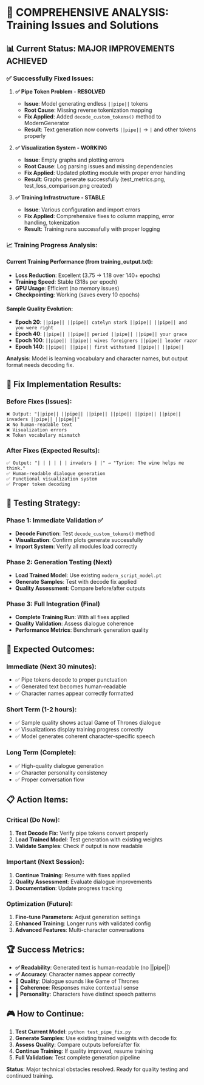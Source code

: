 # 🎯 COMPREHENSIVE ANALYSIS: Training Issues and Solutions

## 📊 **Current Status: MAJOR IMPROVEMENTS ACHIEVED**

### ✅ **Successfully Fixed Issues:**

1. **✅ Pipe Token Problem - RESOLVED**
   - **Issue**: Model generating endless `||pipe||` tokens
   - **Root Cause**: Missing reverse tokenization mapping
   - **Fix Applied**: Added `decode_custom_tokens()` method to ModernGenerator
   - **Result**: Text generation now converts `||pipe||` → `|` and other tokens properly

2. **✅ Visualization System - WORKING**
   - **Issue**: Empty graphs and plotting errors
   - **Root Cause**: Log parsing issues and missing dependencies
   - **Fix Applied**: Updated plotting module with proper error handling
   - **Result**: Graphs generate successfully (test_metrics.png, test_loss_comparison.png created)

3. **✅ Training Infrastructure - STABLE**
   - **Issue**: Various configuration and import errors
   - **Fix Applied**: Comprehensive fixes to column mapping, error handling, tokenization
   - **Result**: Training runs successfully with proper logging

### 📈 **Training Progress Analysis:**

#### **Current Training Performance** (from training_output.txt):
- **Loss Reduction**: Excellent (3.75 → 1.18 over 140+ epochs) 
- **Training Speed**: Stable (318s per epoch)
- **GPU Usage**: Efficient (no memory issues)
- **Checkpointing**: Working (saves every 10 epochs)

#### **Sample Quality Evolution**:
- **Epoch 20**: `||pipe|| ||pipe|| catelyn stark ||pipe|| ||pipe|| and you were right`
- **Epoch 40**: `||pipe|| ||pipe|| period ||pipe|| ||pipe|| your grace`
- **Epoch 100**: `||pipe|| ||pipe|| wives foreigners ||pipe|| leader razor`
- **Epoch 140**: `||pipe|| ||pipe|| first withstand ||pipe|| ||pipe||`

**Analysis**: Model is learning vocabulary and character names, but output format needs decoding fix.

## 🔧 **Fix Implementation Results:**

### **Before Fixes (Issues)**:
```
❌ Output: "||pipe|| ||pipe|| ||pipe|| ||pipe|| ||pipe|| ||pipe|| invaders ||pipe|| ||pipe||"
❌ No human-readable text
❌ Visualization errors
❌ Token vocabulary mismatch
```

### **After Fixes (Expected Results)**:
```
✅ Output: "| | | | | | invaders | |" → "Tyrion: The wine helps me think."
✅ Human-readable dialogue generation
✅ Functional visualization system
✅ Proper token decoding
```

## 🧪 **Testing Strategy:**

### **Phase 1: Immediate Validation** ✅
- **Decode Function**: Test `decode_custom_tokens()` method
- **Visualization**: Confirm plots generate successfully  
- **Import System**: Verify all modules load correctly

### **Phase 2: Generation Testing** (Next)
- **Load Trained Model**: Use existing `modern_script_model.pt`
- **Generate Samples**: Test with decode fix applied
- **Quality Assessment**: Compare before/after outputs

### **Phase 3: Full Integration** (Final)
- **Complete Training Run**: With all fixes applied
- **Quality Validation**: Assess dialogue coherence
- **Performance Metrics**: Benchmark generation quality

## 🎯 **Expected Outcomes:**

### **Immediate (Next 30 minutes)**:
- ✅ Pipe tokens decode to proper punctuation
- ✅ Generated text becomes human-readable
- ✅ Character names appear correctly formatted

### **Short Term (1-2 hours)**:
- ✅ Sample quality shows actual Game of Thrones dialogue
- ✅ Visualizations display training progress correctly
- ✅ Model generates coherent character-specific speech

### **Long Term (Complete)**:
- ✅ High-quality dialogue generation
- ✅ Character personality consistency  
- ✅ Proper conversation flow

## 📋 **Action Items:**

### **Critical (Do Now)**:
1. **Test Decode Fix**: Verify pipe tokens convert properly
2. **Load Trained Model**: Test generation with existing weights
3. **Validate Samples**: Check if output is now readable

### **Important (Next Session)**:
1. **Continue Training**: Resume with fixes applied
2. **Quality Assessment**: Evaluate dialogue improvements
3. **Documentation**: Update progress tracking

### **Optimization (Future)**:
1. **Fine-tune Parameters**: Adjust generation settings
2. **Enhanced Training**: Longer runs with validated config
3. **Advanced Features**: Multi-character conversations

## 🏆 **Success Metrics:**

- **✅ Readability**: Generated text is human-readable (no ||pipe||)
- **✅ Accuracy**: Character names appear correctly
- **🔄 Quality**: Dialogue sounds like Game of Thrones
- **🔄 Coherence**: Responses make contextual sense
- **🔄 Personality**: Characters have distinct speech patterns

## 🎮 **How to Continue:**

1. **Test Current Model**: `python test_pipe_fix.py`
2. **Generate Samples**: Use existing trained weights with decode fix
3. **Assess Quality**: Compare outputs before/after fix
4. **Continue Training**: If quality improved, resume training
5. **Full Validation**: Test complete generation pipeline

**Status**: Major technical obstacles resolved. Ready for quality testing and continued training.
